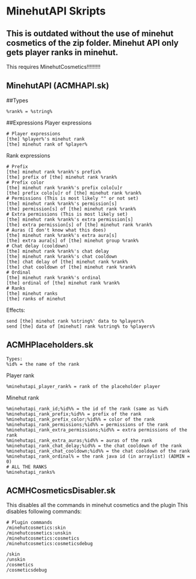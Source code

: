# MinehutAPI Skripts
## This is outdated without the use of minehut cosmetics of the zip folder. Minehut API only gets player ranks in minehut.
This requires MinehutCosmetics!!!!!!!!!

## MinehutAPI (ACMHAPI.sk)
##Types
```
%rank% = %string%
```
##Expressions
Player expressions
```
# Player expressions
[the] %player%'s minehut rank
[the] minehut rank of %player%
```
Rank expressions
```
# Prefix
[the] minehut rank %rank%'s prefix%
[the] prefix of [the] minehut rank %rank%
# Prefix color
[the] minehut rank %rank%'s prefix colo[u]r
[the] prefix colo[u]r of [the] minehut rank %rank%
# Permissions (This is most likely "" or not set)
[the] minehut rank %rank%'s permission[s]
[the] permission[s] of [the] minehut rank %rank%
# Extra permissions (This is most likely set)
[the] minehut rank %rank%'s extra permission[s]
[the] extra permission[s] of [the] minehut rank %rank%
# Auras (I don't know what this does)
[the] minehut rank %rank%'s extra aura[s]
[the] extra aura[s] of [the] minehut group %rank%
# Chat delay (cooldown)
[the] minehut rank %rank%'s chat delay
[the] minehut rank %rank%'s chat cooldown
[the] chat delay of [the] minehut rank %rank%
[the] chat cooldown of [the] minehut rank %rank%
# Ordinal
[the] minehut rank %rank%'s ordinal
[the] ordinal of [the] minehut rank %rank%
# Ranks
[the] minehut ranks
[the] ranks of minehut
```
Effects:
```
send [the] minehut rank %string%' data to %players%
send [the] data of [minehut] rank %string% to %players%
```
## ACMHPlaceholders.sk
```
Types:
%id% = the name of the rank
```
Player rank
```
%minehutapi_player_rank% = rank of the placeholder player
```
Minehut rank
```
%minehutapi_rank_id;%id%% = the id of the rank (same as %id%
%minehutapi_rank_prefix;%id%% = prefix of the rank
%minehutapi_rank_prefix_color;%id%% = color of the rank
%minehutapi_rank_permissions;%id%% = permissions of the rank
%minehutapi_rank_extra_permissions;%id%% = extra permissions of the rank
%minehutapi_rank_extra_auras;%id%% = auras of the rank
%minehutapi_rank_chat_delay;%id%% = the chat cooldown of the rank
%minehutapi_rank_chat_cooldown;%id%% = the chat cooldown of the rank
%minehutapi_rank_ordinal% = the rank java id (in arraylist) (ADMIN = 0)
# ALL THE RANKS
%minehutapi_ranks%
```
## ACMHCosmeticsDisabler.sk
This disables all the commands in minehut cosmetics and the plugin
This disables following commands:
```
# Plugin commands
/minehutcosmetics:skin
/minehutcosmetics:unskin
/minehutcosmetics:cosmetics
/minehutcosmetics:cosmeticsdebug

/skin
/unskin
/cosmetics
/cosmeticsdebug
```
